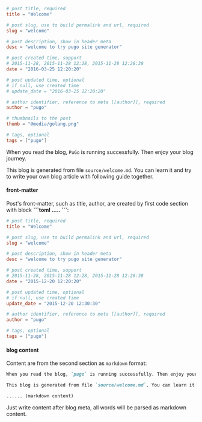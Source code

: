 ```toml
# post title, required
title = "Welcome"

# post slug, use to build permalink and url, required
slug = "welcome"

# post description, show in header meta
desc = "welcome to try pugo site generator"

# post created time, support
# 2015-11-28, 2015-11-28 12:28, 2015-11-28 12:28:38
date = "2016-03-25 12:20:20"

# post updated time, optional
# if null, use created time
# update_date = "2016-03-25 12:20:20"

# author identifier, reference to meta [[author]], required
author = "pugo"

# thumbnails to the post
thumb = "@media/golang.png"

# tags, optional
tags = ["pugo"]
```

When you read the blog, `PuGo` is running successfully. Then enjoy your blog journey.

This blog is generated from file `source/welcome.md`. You can learn it and try to write your own blog article with following guide together.

#### front-matter

Post's front-matter, such as title, author, are created by first code section with block **\`\`\`toml ..... \`\`\`**:

```toml
# post title, required
title = "Welcome"

# post slug, use to build permalink and url, required
slug = "welcome"

# post description, show in header meta
desc = "welcome to try pugo site generator"

# post created time, support
# 2015-11-28, 2015-11-28 12:28, 2015-11-28 12:28:38
date = "2015-12-20 12:20:20"

# post updated time, optional
# if null, use created time
update_date = "2015-12-20 12:30:30"

# author identifier, reference to meta [[author]], required
author = "pugo"

# tags, optional
tags = ["pugo"]
```

#### blog content

Content are from the second section as `markdown` format:

```markdown
When you read the blog, `pugo` is running successfully. Then enjoy your blog journey.

This blog is generated from file `source/welcome.md`. You can learn it and try to write your own blog article with following guide together.

...... (markdown content)
```

Just write content after blog meta, all words will be parsed as markdown content.
